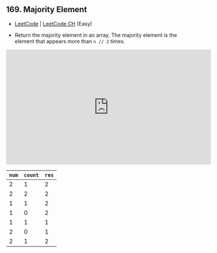 ## 169. Majority Element

-  [LeetCode](https://leetcode.com/problems/majority-element/) | [LeetCode CH](https://leetcode.cn/problems/majority-element/) (Easy)

-   Return the majority element in an array. The majority element is the element that appears more than `n // 2` times.

<iframe width="560" height="315" src="https://www.youtube.com/embed/7pnhv842keE?si=fBYlNfKzdkiLgkF1" title="YouTube video player" frameborder="0" allow="accelerometer; autoplay; clipboard-write; encrypted-media; gyroscope; picture-in-picture; web-share" referrerpolicy="strict-origin-when-cross-origin" allowfullscreen></iframe>

| `num` | `count` | `res` |
| ----- | ------- | ----- |
| 2     | 1       | 2     |
| 2     | 2       | 2     |
| 1     | 1       | 2     |
| 1     | 0       | 2     |
| 1     | 1       | 1     |
| 2     | 0       | 1     |
| 2     | 1       | 2     |
